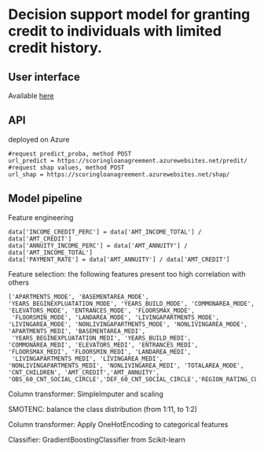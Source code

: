 # Decision support model for granting credit to individuals with limited credit history.

## User interface
Available [here](https://scoringloanagreement-mauds.streamlit.app/)

## API
deployed on Azure
```
#request predict_proba, method POST
url_predict = https://scoringloanagreement.azurewebsites.net/predit/
#request shap values, method POST
url_shap = https://scoringloanagreement.azurewebsites.net/shap/
```

## Model pipeline

Feature engineering
```
data['INCOME_CREDIT_PERC'] = data['AMT_INCOME_TOTAL'] / data['AMT_CREDIT']
data['ANNUITY_INCOME_PERC'] = data['AMT_ANNUITY'] / data['AMT_INCOME_TOTAL']
data['PAYMENT_RATE'] = data['AMT_ANNUITY'] / data['AMT_CREDIT']
```

Feature selection: the following features present too high correlation with others
```
['APARTMENTS_MODE', 'BASEMENTAREA_MODE', 'YEARS_BEGINEXPLUATATION_MODE', 'YEARS_BUILD_MODE', 'COMMONAREA_MODE', 'ELEVATORS_MODE', 'ENTRANCES_MODE', 'FLOORSMAX_MODE',
 'FLOORSMIN_MODE', 'LANDAREA_MODE', 'LIVINGAPARTMENTS_MODE', 'LIVINGAREA_MODE', 'NONLIVINGAPARTMENTS_MODE', 'NONLIVINGAREA_MODE', 'APARTMENTS_MEDI', 'BASEMENTAREA_MEDI',
 'YEARS_BEGINEXPLUATATION_MEDI', 'YEARS_BUILD_MEDI', 'COMMONAREA_MEDI', 'ELEVATORS_MEDI', 'ENTRANCES_MEDI', 'FLOORSMAX_MEDI', 'FLOORSMIN_MEDI', 'LANDAREA_MEDI',
 'LIVINGAPARTMENTS_MEDI', 'LIVINGAREA_MEDI', 'NONLIVINGAPARTMENTS_MEDI', 'NONLIVINGAREA_MEDI', 'TOTALAREA_MODE', 'CNT_CHILDREN', 'AMT_CREDIT','AMT_ANNUITY',
'OBS_60_CNT_SOCIAL_CIRCLE','DEF_60_CNT_SOCIAL_CIRCLE','REGION_RATING_CLIENT_W_CITY']
```

Column transformer: SimpleImputer and scaling

SMOTENC:
balance the class distribution (from 1:11, to 1:2)

Column transformer: Apply OneHotEncoding to categorical features

Classifier: GradientBoostingClassifier from Scikit-learn

